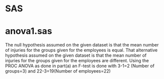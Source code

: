 # SAS

anova1.sas
=============================================================================================================================
The null hypothesis assumed on the given dataset is that the mean number of injuries for the
groups given for the employees is equal.
That alternative hypothesis assumed on the given dataset is that the mean number of injuries
for the groups given for the employees are different.
Using the PROC ANOVA as done in part(a) an F-test is done with 3-1=2 (Number of groups=3)
and 22-3=19(Number of employees=22)

